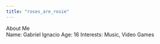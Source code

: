 ```yaml
---
title: "roses_are_rosie"
---
```


About Me  
Name: Gabriel Ignacio
Age: 16
Interests: Music, Video Games
